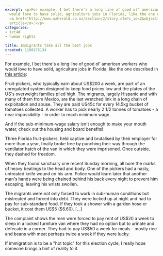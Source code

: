 ```yaml
---
excerpt: <p>For example, I bet there's a long line of good ol' american workers who
  would love to have solid, agriculture jobs in Florida, like the one described in
  <a href="http://www.nzherald.co.nz/section/2/story.cfm?c_id=2&objectid=10483620">this
  article</a>:</p>
categories:
- ict4d
- human rights

title: Immigrants take all the best jobs
created: 1198175134
---
```

<p>For example, I bet there's a long line of good ol' american workers who would love to have solid, agriculture jobs in Florida, like the one described in <a href="http://www.nzherald.co.nz/section/2/story.cfm?c_id=2&objectid=10483620">this article</a>:</p>

Fruit-pickers, who typically earn about US$200 a week, are part of an unregulated system designed to keep food prices low and the plates of the US's overweight families piled high. The migrants, largely Hispanic and with many of them from Mexico, are the last wretched link in a long chain of exploitation and abuse. They are paid US45c for every 14.5kg bucket of tomatoes collected. A worker has to pick nearly 2 1/2 tonnes of tomatoes - a near impossibility - in order to reach minimum wage.

<p>And if the sub-minimum-wage salary isn't enough to make your mouth water, check out the housing and board benefits!</p>

Three Florida fruit-pickers, held captive and brutalised by their employer for more than a year, finally broke free by punching their way through the ventilator hatch of the van in which they were imprisoned. Once outside, they dashed for freedom.

<p>When they found sanctuary one recent Sunday morning, all bore the marks of heavy beatings to the head and body. One of the pickers had a nasty, untreated knife wound on his arm. Police would learn later that another man's hands were being chained behind his back every night to prevent him escaping, leaving his wrists swollen.</p>

<p>The migrants were not only forced to work in sub-human conditions but mistreated and forced into debt. They were locked up at night and had to pay for sub-standard food. If they took a shower with a garden hose or bucket, it cost them US$5 ($6.60). [...]</p>

<p>The complaint shows the men were forced to pay rent of US$20 a week to sleep in a locked furniture van where they had no option but to urinate and defecate in a corner. They had to pay US$50 a week for meals - mostly rice and beans with meat perhaps twice a week if they were lucky.</p>

<p>If immigration is to be a "hot topic" for this election cycle, I really hope someone brings a hint of reality to it.</p>
